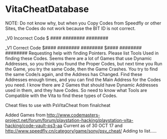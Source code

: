 # VitaCheatDatabase

NOTE: Do not know why, but when you Copy Codes from Speedfly or other Sites, the Codes do not work because the BIT ID is not correct.

_V0 Incorrect Code
$ #### ######## ########
 
_V1 Correct Code
$#### ######## ########
$#### ######## ########
 Requesting help with finding Pointers. Please list Tools Used in finding these Codes. Seems there are a lot of Games that use Dynamic Addresses, so you think you found the Proper Codes, but next time you Run the Game, you try the same Code, then the Game Crashes. You try to find the same Code/s again, and the Address has Changed. 
Find these Addresses enough times, and you can find the Main Address for the Codes you need. I know there are 2 Games that should have Dynamic Addresses used in them, and they have Codes. So need to know what Tools are Compatible with the Vita to find these types of Codes.

Cheat files to use with PsVitaCheat from finalcheat

Added Games from 
http://www.codemasters-project.net/forum/forum/playstation-hacking/playstation-vita-hacking/code-vault-ps3-aa
Current as of 30 OCT 17
and
http://www.speedfly.cn/category/game/sony/psv_cheat/
Adding to list.....

